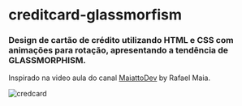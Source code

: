 # creditcard-glassmorfism
### Design de cartão de crédito utilizando HTML e CSS com animações para rotação, apresentando a tendência de GLASSMORPHISM.

Inspirado na video aula do canal <a href="https://www.youtube.com/channel/UCWRzzG0D8OwMVu6FKKpHzIA">MaiattoDev</a> by Rafael Maia.

![credcard](https://user-images.githubusercontent.com/73358599/112410165-891c2300-8cf9-11eb-9929-a1fba9b82a0e.gif)

